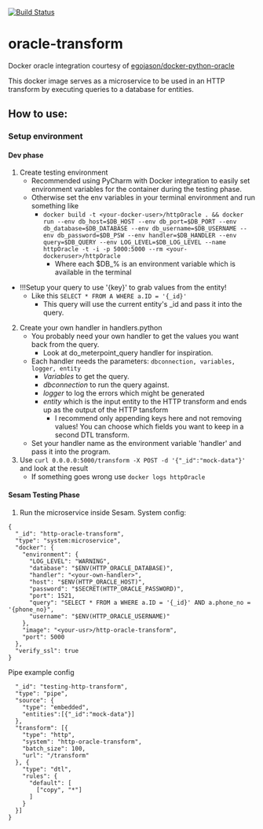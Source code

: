 [![Build Status](https://travis-ci.org/sesam-community/oracle-transform.svg?branch=master)](https://travis-ci.org/sesam-community/oracle-transform)

# oracle-transform
Docker oracle integration courtesy of [egojason/docker-python-oracle](https://github.com/egojason/docker-python-oracle)
  
This docker image serves as a microservice to be used in an HTTP transform by executing queries to a database for entities.

## How to use:
### Setup environment
#### Dev phase
1. Create testing environment
    * Recommended using PyCharm with Docker integration to easily set environment variables for the container during the testing phase.
    * Otherwise set the env variables in your terminal environment and run something like 
        * ```docker build -t <your-docker-user>/httpOracle . && docker run --env db_host=$DB_HOST --env db_port=$DB_PORT --env db_database=$DB_DATABASE --env db_username=$DB_USERNAME --env db_password=$DB_PSW --env handler=$DB_HANDLER --env query=$DB_QUERY --env LOG_LEVEL=$DB_LOG_LEVEL --name httpOracle -t -i -p 5000:5000 --rm <your-dockeruser>/httpOracle```
            * Where each $DB_% is an environment variable which is available in the terminal

* !!!Setup your query to use '{key}' to grab values from the entity!
    * Like this ```SELECT * FROM A WHERE a.ID = '{_id}'```
        * This query will use the current entity's _id and pass it into the query.  
 
2. Create your own handler in handlers.python
    * You probably need your own handler to get the values you want back from the query.
        * Look at do_meterpoint_query handler for inspiration.
    * Each handler needs the parameters: ```dbconnection, variables, logger, entity```
        * _Variables_ to get the query.
        * _dbconnection_ to run the query against.
        * _logger_ to log the errors which might be generated
        * _entity_ which is the input entity to the HTTP transform and ends up as the output of the HTTP tansform
            * I recommend only appending keys here and not removing values! You can choose which fields you want to keep in a second DTL transform.
    * Set your handler name as the environment variable 'handler' and pass it into the program.
3. Use ```curl 0.0.0.0:5000/transform -X POST -d '{"_id":"mock-data"}'``` and look at the result
    * If something goes wrong use ```docker logs httpOracle```

#### Sesam Testing Phase
1. Run the microservice inside Sesam.
 System config:
```
{
  "_id": "http-oracle-transform",
  "type": "system:microservice",
  "docker": {
    "environment": {
      "LOG_LEVEL": "WARNING",
      "database": "$ENV(HTTP_ORACLE_DATABASE)",
      "handler": "<your-own-handler>",
      "host": "$ENV(HTTP_ORACLE_HOST)",
      "password": "$SECRET(HTTP_ORACLE_PASSWORD)",
      "port": 1521,
      "query": "SELECT * FROM a WHERE a.ID = '{_id}' AND a.phone_no = '{phone_no}",
      "username": "$ENV(HTTP_ORACLE_USERNAME)"
    },
    "image": "<your-usr>/http-oracle-transform",
    "port": 5000
  },
  "verify_ssl": true
}
```
Pipe example config
```{
  "_id": "testing-http-transform",
  "type": "pipe",
  "source": {
    "type": "embedded",
    "entities":[{"_id":"mock-data"}]
  },
  "transform": [{
    "type": "http",
    "system": "http-oracle-transform",
    "batch_size": 100,
    "url": "/transform"
  }, {
    "type": "dtl",
    "rules": {
      "default": [
        ["copy", "*"]
      ]
    }
  }]
}
```
